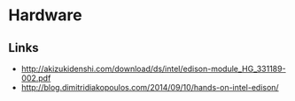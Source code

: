 Hardware
==

## Links

- http://akizukidenshi.com/download/ds/intel/edison-module_HG_331189-002.pdf
- http://blog.dimitridiakopoulos.com/2014/09/10/hands-on-intel-edison/

